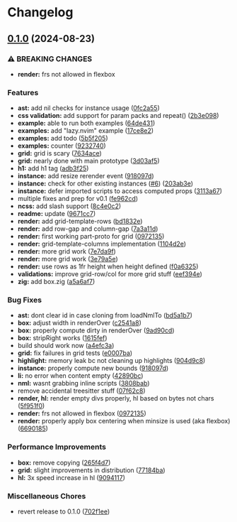 # Changelog

## [0.1.0](https://github.com/CWood-sdf/banana.nvim/compare/v0.0.1...v0.1.0) (2024-08-23)


### ⚠ BREAKING CHANGES

* **render:** frs not allowed in flexbox

### Features

* **ast:** add nil checks for instance usage ([0fc2a55](https://github.com/CWood-sdf/banana.nvim/commit/0fc2a55dd3c29329502132b3e23481daf6afc89a))
* **css validation:** add support for param packs and repeat() ([2b3e098](https://github.com/CWood-sdf/banana.nvim/commit/2b3e0981481a50988e2f6b457adc3a1a97b56b59))
* **example:** able to run both examples ([64de431](https://github.com/CWood-sdf/banana.nvim/commit/64de4314609dcc432c73549b1750f3450e19b95f))
* **examples:** add "lazy.nvim" example ([17ce8e2](https://github.com/CWood-sdf/banana.nvim/commit/17ce8e28afdf1df1773f3a752b591de02bab8ec8))
* **examples:** add todo ([5b5f205](https://github.com/CWood-sdf/banana.nvim/commit/5b5f205ebd9e792cd62bf68ac8a65fae8d16f20c))
* **examples:** counter ([9232740](https://github.com/CWood-sdf/banana.nvim/commit/923274031aa7bea992e355da5c1f1a52788a71d6))
* **grid:** grid is scary ([7634ace](https://github.com/CWood-sdf/banana.nvim/commit/7634ace51a873ba9eb0455e8a637606c1a82021d))
* **grid:** nearly done with main prototype ([3d03af5](https://github.com/CWood-sdf/banana.nvim/commit/3d03af550e0d9946d39225ad60a9d02a3563a8d9))
* **h1:** add h1 tag ([adb3f25](https://github.com/CWood-sdf/banana.nvim/commit/adb3f256fc1c6181cccfd833dd9333511b252b95))
* **instance:** add resize rerender event ([918097d](https://github.com/CWood-sdf/banana.nvim/commit/918097d53a7422cfcc1b5bf6f615fd3b1690b1e9))
* **instance:** check for other existing instances ([#6](https://github.com/CWood-sdf/banana.nvim/issues/6)) ([203ab3e](https://github.com/CWood-sdf/banana.nvim/commit/203ab3e76417f46b882c021e982501ec46068ecd))
* **instance:** defer imported scripts to access computed props ([3113a67](https://github.com/CWood-sdf/banana.nvim/commit/3113a67f386ca9ec2be16d5625b7e16b692c395a))
* multiple fixes and prep for v0.1 ([fe962cd](https://github.com/CWood-sdf/banana.nvim/commit/fe962cd331a124ca2ac7897783f9ce3b5232c468))
* **ncss:** add slash support ([8c4e0c2](https://github.com/CWood-sdf/banana.nvim/commit/8c4e0c2516046971bd396c579f50e2ff66070ef1))
* **readme:** update ([9671cc7](https://github.com/CWood-sdf/banana.nvim/commit/9671cc7ebe7a6295b51e1821c45930c075fa6a29))
* **render:** add grid-template-rows ([bd1832e](https://github.com/CWood-sdf/banana.nvim/commit/bd1832e6f55af1382a685f04e74698b52e3bd614))
* **render:** add row-gap and column-gap ([7a3a11d](https://github.com/CWood-sdf/banana.nvim/commit/7a3a11d1aa25ae77ca3b381cd6bf844fc4e72c6a))
* **render:** first working part-proto for grid ([0972135](https://github.com/CWood-sdf/banana.nvim/commit/0972135731577ad0263e3285a0cbe6f2ec027529))
* **render:** grid-template-columns implementation ([1104d2e](https://github.com/CWood-sdf/banana.nvim/commit/1104d2ee2535bb7864c72ac38a985a7d1edc9298))
* **render:** more grid work ([7e7da9f](https://github.com/CWood-sdf/banana.nvim/commit/7e7da9f174b64405d05fb25c244b755940f9ccc8))
* **render:** more grid work ([3e79a5e](https://github.com/CWood-sdf/banana.nvim/commit/3e79a5e93c8374074fa1b07ad57e556ed9a2ce5e))
* **render:** use rows as 1fr height when height defined ([f0a6325](https://github.com/CWood-sdf/banana.nvim/commit/f0a63258b37713d2e403c0e8b7d6784742b29bd6))
* **validations:** improve grid-row/col for more grid stuff ([eef394e](https://github.com/CWood-sdf/banana.nvim/commit/eef394e9dc5a747abca9d6e47e0c185d895fc81d))
* **zig:** add box.zig ([a5a6af7](https://github.com/CWood-sdf/banana.nvim/commit/a5a6af791f364fd4e06cd10ce1c5ee7d1da44e6a))


### Bug Fixes

* **ast:** dont clear id in case cloning from loadNmlTo ([bd5a1b7](https://github.com/CWood-sdf/banana.nvim/commit/bd5a1b7f6d03e17a8b67ddb88727d37810d783ac))
* **box:** adjust width in renderOver ([c2541a8](https://github.com/CWood-sdf/banana.nvim/commit/c2541a8704902d122201995054c17dc0d90c4f06))
* **box:** properly compute dirty in renderOver ([9ad90cd](https://github.com/CWood-sdf/banana.nvim/commit/9ad90cd37166b87a9e741efcb4589d802ed35dc2))
* **box:** stripRight works ([1615fef](https://github.com/CWood-sdf/banana.nvim/commit/1615fef9c1d0cf2766797d7d08368fec763c3822))
* build should work now ([a4efc3a](https://github.com/CWood-sdf/banana.nvim/commit/a4efc3aa37d5d2f3ea126c688b86afc7770c4972))
* **grid:** fix failures in grid tests ([e0007ba](https://github.com/CWood-sdf/banana.nvim/commit/e0007ba0e2849e27eb2232a77e04208deb6e297f))
* **highlight:** memory leak bc not cleaning up highlights ([904d9c8](https://github.com/CWood-sdf/banana.nvim/commit/904d9c880db4417e71e60a7cfae2b67a43179844))
* **instance:** properly compute new bounds ([918097d](https://github.com/CWood-sdf/banana.nvim/commit/918097d53a7422cfcc1b5bf6f615fd3b1690b1e9))
* **li:** no error when content empty ([42890bc](https://github.com/CWood-sdf/banana.nvim/commit/42890bcdd4b771bf1caf6356d9ae7330efd852a4))
* **nml:** wasnt grabbing inline scripts ([3808bab](https://github.com/CWood-sdf/banana.nvim/commit/3808babc50d3e4a2af515cca6520f1dc5de696bf))
* remove accidental treesitter stuff ([07f62c8](https://github.com/CWood-sdf/banana.nvim/commit/07f62c8765881cee91e0fa76c146f0c0ad946822))
* **render, hl:** render empty divs properly, hl based on bytes not chars ([5f951f0](https://github.com/CWood-sdf/banana.nvim/commit/5f951f098cc362861ce1475d02960fab152ceaa7))
* **render:** frs not allowed in flexbox ([0972135](https://github.com/CWood-sdf/banana.nvim/commit/0972135731577ad0263e3285a0cbe6f2ec027529))
* **render:** properly apply box centering when minsize is used (aka flexbox) ([6690185](https://github.com/CWood-sdf/banana.nvim/commit/669018501e5f5f42b69f4802c4469206eb2e6d46))


### Performance Improvements

* **box:** remove copying ([265f4d7](https://github.com/CWood-sdf/banana.nvim/commit/265f4d721bd1ec5fb7243e511575232bca880cf6))
* **grid:** slight improvements in distribution ([77184ba](https://github.com/CWood-sdf/banana.nvim/commit/77184ba674acd1b15b55a2103c575cfb03bcb690))
* **hl:** 3x speed increase in hl ([9094117](https://github.com/CWood-sdf/banana.nvim/commit/90941174480d41bc26010f8265a4a4e78e58bc35))


### Miscellaneous Chores

* revert release to 0.1.0 ([702f1ee](https://github.com/CWood-sdf/banana.nvim/commit/702f1ee9b477d546b4a8e31971098913b8c7f88e))
